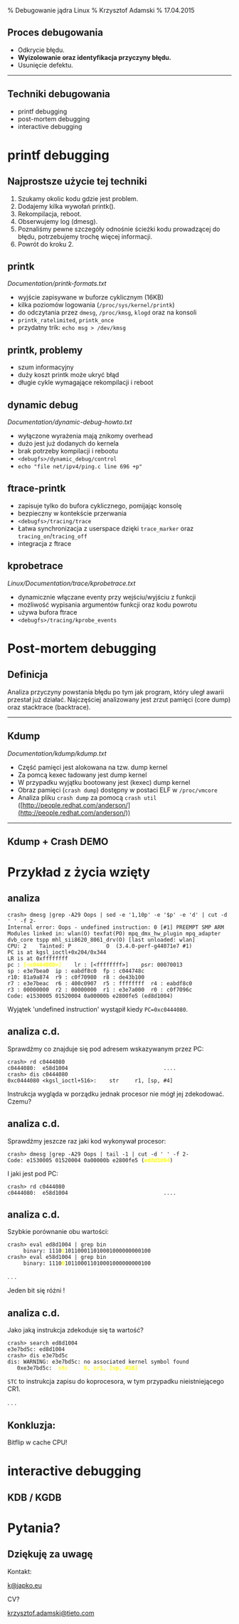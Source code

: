 % Debugowanie jądra Linux
% Krzysztof Adamski
% 17.04.2015

## Proces debugowania

- Odkrycie błędu.
- **Wyizolowanie oraz identyfikacja przyczyny błędu.**
- Usunięcie defektu.

---

## Techniki debugowania

- printf debugging
- post-mortem debugging
- interactive debugging

# printf debugging

## Najprostsze użycie tej techniki

1. Szukamy okolic kodu gdzie jest problem.
2. Dodajemy kilka wywołań printk().
3. Rekompilacja, reboot.
4. Obserwujemy log (dmesg).
5. Poznaliśmy pewne szczegóły odnośnie ścieżki kodu prowadzącej do błędu,
potrzebujemy trochę więcej informacji.
6. Powrót do kroku 2.

## printk

*Documentation/printk-formats.txt*

- wyjście zapisywane w buforze cyklicznym (16KB)
- kilka poziomów logowania (`/proc/sys/kernel/printk`)
- do odczytania przez `dmesg`, `/proc/kmsg`, `klogd` oraz na konsoli
- `printk_ratelimited`, `printk_once`
- przydatny trik: `echo msg > /dev/kmsg`


## printk, problemy

- szum informacyjny
- duży koszt printk może ukryć błąd
- długie cykle wymagające rekompilacji i reboot

## dynamic debug

*Documentation/dynamic-debug-howto.txt*

- wyłączone wyrażenia mają znikomy overhead
- dużo jest już dodanych do kernela
- brak potrzeby kompilacji i rebootu
- `<debugfs>/dynamic_debug/control`
- `echo "file net/ipv4/ping.c line 696 +p"`

## ftrace-printk

- zapisuje tylko do bufora cyklicznego, pomijając konsolę
- bezpieczny w kontekście przerwania
- `<debugfs>/tracing/trace`
- Łatwa synchronizacja z userspace dzięki `trace_marker` oraz `tracing_on`/`tracing_off`
- integracja z ftrace

## kprobetrace

*Linux/Documentation/trace/kprobetrace.txt*

- dynamicznie włączane eventy przy wejściu/wyjściu z funkcji
- możliwość wypisania argumentów funkcji oraz kodu powrotu
- używa bufora ftrace
- `<debugfs>/tracing/kprobe_events`

# Post-mortem debugging

## Definicja

Analiza przyczyny powstania błędu po tym jak program, który uległ awarii
przestał już działać. Najczęściej analizowany jest zrzut pamięci (core dump)
oraz stacktrace (backtrace).

---

## Kdump

*Documentation/kdump/kdump.txt*

* Część pamięci jest alokowana na tzw. dump kernel
* Za pomcą kexec ładowany jest dump kernel
* W przypadku wyjątku bootowany jest (kexec) dump kernel
* Obraz pamięci (`crash dump`) dostępny w postaci ELF w `/proc/vmcore`
* Analiza pliku `crash dump` za pomocą `crash util` ([http://people.redhat.com/anderson/](http://people.redhat.com/anderson/))

---

## Kdump + Crash DEMO

# Przykład z życia wzięty

## analiza

<pre><code>crash&gt; dmesg |grep -A29 Oops | sed -e '1,10p' -e '$p' -e 'd' | cut -d ' ' -f 2-
Internal error: Oops - undefined instruction: 0 [#1] PREEMPT SMP ARM
Modules linked in: wlan(O) texfat(PO) mpq_dmx_hw_plugin mpq_adapter dvb_core tspp mhl_sii8620_8061_drv(O) [last unloaded: wlan]
CPU: 2    Tainted: P           O  (3.4.0-perf-g44071e7 #1)
PC is at kgsl_ioctl+0x204/0x344
LR is at 0xffffffff
pc : <b style='color: yellow'>[&lt;c0444080&gt;]</b>    lr : [&lt;ffffffff&gt;]    psr: 00070013
sp : e3e7bea0  ip : eabdf8c0  fp : c044748c
r10: 81a9a874  r9 : c0f70980  r8 : de43b100
r7 : e3e7beac  r6 : 400c0907  r5 : ffffffff  r4 : eabdf8c0
r3 : 00000000  r2 : 00000000  r1 : e3e7a000  r0 : c0f7096c
Code: e1530005 01520004 0a00000b e2800fe5 (ed8d1004)
</code></pre>

Wyjątek 'undefined instruction' wystąpił kiedy `PC=0xc0444080`.

## analiza c.d.

Sprawdźmy co znajduje się pod adresem wskazywanym przez PC:

```
crash> rd c0444080
c0444080:  e58d1004                              ....
crash> dis c0444080
0xc0444080 <kgsl_ioctl+516>:    str     r1, [sp, #4]
```

Instrukcja wygląda w porządku jednak procesor nie mógł jej zdekodować. Czemu?

## analiza c.d.

Sprawdźmy jeszcze raz jaki kod wykonywał procesor:

<pre><code>crash&gt; dmesg |grep -A29 Oops | tail -1 | cut -d ' ' -f 2-
Code: e1530005 01520004 0a00000b e2800fe5 (<b style="color: yellow">ed8d1004</b>)
</code></pre>

I jaki jest pod PC:

```
crash> rd c0444080
c0444080:  e58d1004                              ....
```

## analiza c.d.

Szybkie porównanie obu wartości:

<pre><code>crash&gt; eval ed8d1004 | grep bin
     binary: 1110<b style="color: yellow">1</b>101100011010001000000000100
crash&gt; eval e58d1004 | grep bin
     binary: 1110<b style="color: yellow">0</b>101100011010001000000000100
</pre></code>

. . .

Jeden bit się różni !

## analiza c.d.

Jako jaką instrukcja zdekoduje się ta wartość?

<pre><code>crash> search ed8d1004
e3e7bd5c: ed8d1004
crash> dis e3e7bd5c
dis: WARNING: e3e7bd5c: no associated kernel symbol found
   0xe3e7bd5c:  <b style="color: yellow">stc     0, cr1, [sp, #16]</b>
</code></pre>

`STC` to instrukcja zapisu do koprocesora, w tym przypadku nieistniejącego CR1.

. . .

## Konkluzja:

Bitflip w cache CPU!

# interactive debugging

## KDB / KGDB

# Pytania?

## Dziękuję za uwagę

Kontakt:

[k@japko.eu](mailto:k@japko.eu)

CV?

[krzysztof.adamski@tieto.com](mailto:krzysztof.adamski@tieto.com)

